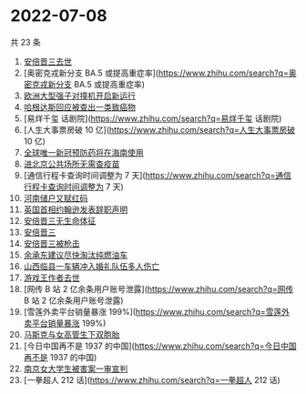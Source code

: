 # 2022-07-08

共 23 条

<!-- BEGIN -->
<!-- 最后更新时间 Fri Jul 08 2022 18:10:09 GMT+0800 (China Standard Time) -->

1. [安倍晋三去世](https://www.zhihu.com/search?q=安倍晋三去世)
1. [奥密克戎新分支 BA.5 或提高重症率](https://www.zhihu.com/search?q=奥密克戎新分支 BA.5 或提高重症率)
1. [欧洲大型强子对撞机开启新运行](https://www.zhihu.com/search?q=欧洲大型强子对撞机开启新运行)
1. [哈根达斯回应被查出一类致癌物](https://www.zhihu.com/search?q=哈根达斯回应被查出一类致癌物)
1. [易烊千玺 话剧院](https://www.zhihu.com/search?q=易烊千玺 话剧院)
1. [人生大事票房破 10 亿](https://www.zhihu.com/search?q=人生大事票房破 10 亿)
1. [全球唯一新冠预防药将在海南使用](https://www.zhihu.com/search?q=全球唯一新冠预防药将在海南使用)
1. [进北京公共场所无需查疫苗](https://www.zhihu.com/search?q=进北京公共场所无需查疫苗)
1. [通信行程卡查询时间调整为 7 天](https://www.zhihu.com/search?q=通信行程卡查询时间调整为 7 天)
1. [河南储户又赋红码](https://www.zhihu.com/search?q=河南储户又赋红码)
1. [英国首相约翰逊发表辞职声明](https://www.zhihu.com/search?q=英国首相约翰逊发表辞职声明)
1. [安倍晋三无生命体征](https://www.zhihu.com/search?q=安倍晋三无生命体征)
1. [安倍晋三](https://www.zhihu.com/search?q=安倍晋三)
1. [安倍晋三被枪击](https://www.zhihu.com/search?q=安倍晋三被枪击)
1. [余承东建议尽快淘汰纯燃油车](https://www.zhihu.com/search?q=余承东建议尽快淘汰纯燃油车)
1. [山西临县一车辆冲入婚礼队伍多人伤亡](https://www.zhihu.com/search?q=山西临县一车辆冲入婚礼队伍多人伤亡)
1. [游戏王作者去世](https://www.zhihu.com/search?q=游戏王作者去世)
1. [网传 B 站 2 亿余条用户账号泄露](https://www.zhihu.com/search?q=网传 B 站 2 亿余条用户账号泄露)
1. [雪莲外卖平台销量暴涨 199%](https://www.zhihu.com/search?q=雪莲外卖平台销量暴涨 199%)
1. [马斯克与女高管生下双胞胎](https://www.zhihu.com/search?q=马斯克与女高管生下双胞胎)
1. [今日中国再不是 1937 的中国](https://www.zhihu.com/search?q=今日中国再不是 1937 的中国)
1. [南京女大学生被害案一审宣判](https://www.zhihu.com/search?q=南京女大学生被害案一审宣判)
1. [一拳超人 212 话](https://www.zhihu.com/search?q=一拳超人 212 话)

<!-- END -->
